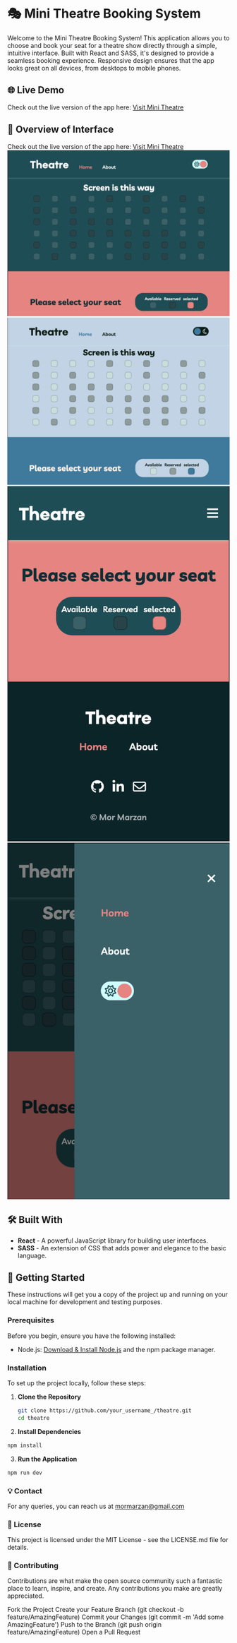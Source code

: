 # 🎭 Mini Theatre Booking System

Welcome to the Mini Theatre Booking System! This application allows you to choose and book your seat for a theatre show directly through a simple, intuitive interface. Built with React and SASS, it's designed to provide a seamless booking experience. Responsive design ensures that the app looks great on all devices, from desktops to mobile phones.

## 🌐 Live Demo

Check out the live version of the app here:
[Visit Mini Theatre](https://mormarzan.github.io/theatre/)

## 📌 Overview of Interface

Check out the live version of the app here:
[Visit Mini Theatre](https://mormarzan.github.io/theatre/)
![demo image](image.png)
![demo image](image-3.png)
![demo image](image-1.png)
![demo image](image-2.png)

## 🛠 Built With

- **React** - A powerful JavaScript library for building user interfaces.
- **SASS** - An extension of CSS that adds power and elegance to the basic language.

## 🚀 Getting Started

These instructions will get you a copy of the project up and running on your local machine for development and testing purposes.

### Prerequisites

Before you begin, ensure you have the following installed:
- Node.js: [Download & Install Node.js](https://nodejs.org/en/download/) and the npm package manager.

### Installation

To set up the project locally, follow these steps:

1. **Clone the Repository**

   ```bash
   git clone https://github.com/your_username_/theatre.git
   cd theatre

2. **Install Dependencies**

```sh
npm install
```

3. **Run the Application**

```sh
npm run dev
```

### 💡 Contact
For any queries, you can reach us at mormarzan@gmail.com

### 📝 License
This project is licensed under the MIT License - see the LICENSE.md file for details.

### 🤝 Contributing
Contributions are what make the open source community such a fantastic place to learn, inspire, and create. Any contributions you make are greatly appreciated.

Fork the Project
Create your Feature Branch (git checkout -b feature/AmazingFeature)
Commit your Changes (git commit -m 'Add some AmazingFeature')
Push to the Branch (git push origin feature/AmazingFeature)
Open a Pull Request
